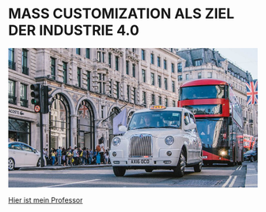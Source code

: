 # MASS CUSTOMIZATION ALS ZIEL DER INDUSTRIE 4.0

![London](01.jpg)

[Hier ist mein Professor](https://ulrich-anders.eu/)

